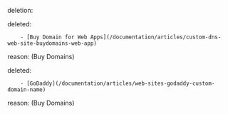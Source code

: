deletion:

deleted:

		- [Buy Domain for Web Apps](/documentation/articles/custom-dns-web-site-buydomains-web-app)

reason: (Buy Domains)

deleted:

		- [GoDaddy](/documentation/articles/web-sites-godaddy-custom-domain-name)

reason: (Buy Domains)

